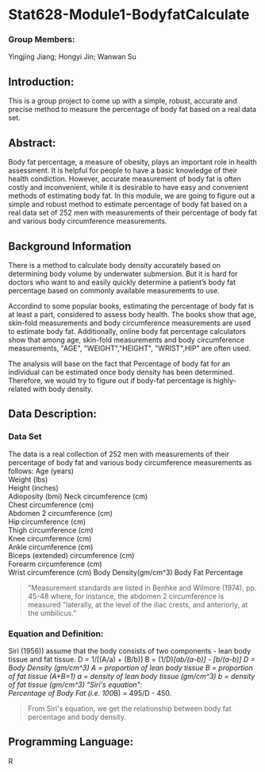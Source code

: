 # Stat628-Module1-BodyfatCalculate
### Group Members: 
Yingjing Jiang; Hongyi Jin; Wanwan Su
## Introduction:
This is a group project to come up with a simple, robust, accurate and precise method to measure the percentage of body fat based on a real data set.

## Abstract:
Body fat percentage, a measure of obesity, plays an important role in health assessment. It is helpful for people to have a basic knowledge of their health condiction. However, accurate measurement of body fat is often costly and inconvenient, while it is desirable to have easy and convenient methods of estimating body fat. 
In this module, we are going to figure out a simple and robust method to estimate percentage of body fat based on a real data set of 252 men with measurements of their percentage of body fat and various body circumference measurements.

## Background Information 

There is a method to calculate body density accurately based on determining body volume by underwater submersion. But it is hard for doctors who want to and easily quickly determine a patient’s body fat percentage based on commonly available measurements to use.

Accordind to some popular books, estimating the percentage of body fat is at least a part, considered to assess body health. The books show that age, skin-fold measurements and body circumference measurements are used to estimate body fat. Additionally, online body fat percentage calculators show that among age, skin-fold measurements and body circumference measurements, "AGE", "WEIGHT","HEIGHT", "WRIST",HIP" are often used.

The analysis will base on the fact that Percentage of body fat for an individual can be estimated once body density has been determined. Therefore, we would try to figure out if body-fat percentage is highly-related with body density.


## Data Description:
### Data Set
The data is a real collection of 252 men with measurements of their percentage of body fat and various body circumference measurements as follows:
Age (years)  
Weight (lbs)  
Height (inches)  
Adioposity (bmi)
Neck circumference (cm)  
Chest circumference (cm)  
Abdomen 2 circumference (cm)  
Hip circumference (cm)  
Thigh circumference (cm)  
Knee circumference (cm)  
Ankle circumference (cm)  
Biceps (extended) circumference (cm)  
Forearm circumference (cm)  
Wrist circumference (cm) 
Body Density(gm/cm^3)
Body Fat Percentage

>"Measurement standards are listed in Benhke and Wilmore (1974), pp. 45-48 where, for instance, the abdomen 2 circumference is measured "laterally, at the level of the iliac crests, and anteriorly, at the umbilicus."

### Equation and  Definition:
Siri (1956)) assume that the body consists of two components - lean body tissue and fat tissue.
D = 1/[(A/a) + (B/b)]
B = (1/D)*[ab/(a-b)] - [b/(a-b)]
D = Body Density (gm/cm^3)
A = proportion of lean body tissue 
B = proportion of fat tissue (A+B=1)
a = density of lean body tissue (gm/cm^3) 
b = density of fat tissue (gm/cm^3) 
"Siri's equation":  
Percentage of Body Fat (i.e. 100*B) = 495/D - 450.  

>From Siri's equation, we get the relationship between body fat percentage and  body density.

## Programming Language:
R

